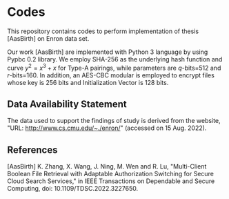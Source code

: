 # Codes
This repository contains codes to perform implementation of thesis [AasBirth] on Enron data set.

Our work [AasBirth] are implemented with Python 3 language by using Pypbc 0.2 library. We employ SHA-256 as the underlying hash function and curve $y^2=x^3+x$ for Type-A pairings, while parameters are $q$-bits=512 and $r$-bits=160. In addition, an AES-CBC modular is employed to encrypt files whose key is 256 bits and Initialization Vector is 128 bits.

## Data Availability Statement 
The data used to support the findings of study is derived from the website, "URL: http://www.cs.cmu.edu/~./enron/" (accessed on 15 Aug. 2022).

## References
[AasBirth] K. Zhang, X. Wang, J. Ning, M. Wen and R. Lu, "Multi-Client Boolean File Retrieval with Adaptable Authorization Switching for Secure Cloud Search Services," in IEEE Transactions on Dependable and Secure Computing, doi: 10.1109/TDSC.2022.3227650. 
